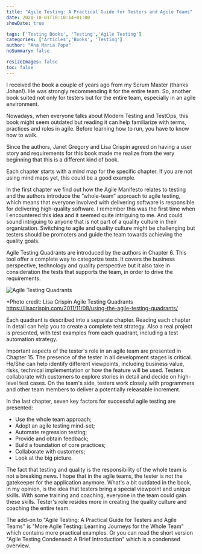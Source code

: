 ```yaml
---
title: "Agile Testing: A Practical Guide for Testers and Agile Teams"
date: 2020-10-01T18:10:14+01:00
showDate: true

tags: ['Testing Books', 'Testing','Agile Testing']
categories: ['Articles','Books', 'Testing']
author: "Ana Maria Popa"
noSummary: false

resizeImages: false
toc: false
---
```

I received the book a couple of years ago from my Scrum Master (thanks Johan!). He was strongly recommending it for the entire team. So, another book suited not only for testers but for the entire team, especially in an agile environment.

Nowadays, when everyone talks about Modern Testing and TestOps, this book might seem outdated but reading it can help familiarize with terms, practices and roles in agile. Before learning how to run, you have to know how to walk.

Since the authors, Janet Gregory and Lisa Crispin agreed on having a user story and requirements for this book made me realize from the very beginning that this is a different kind of book.

Each chapter starts with a mind map for the specific chapter. If you are not using mind maps yet, this could be a good example.

In the first chapter we find out how the Agile Manifesto relates to testing and the authors introduce the “whole-team” approach to agile testing, which means that everyone involved with delivering software is responsible for delivering high-quality software. I remember this was the first time when I encountered this idea and it seemed quite intriguing to me. And could sound intriguing to anyone that is not part of a quality culture in their organization. Switching to agile and quality culture might be challenging but testers should be promoters and guide the team towards achieving the quality goals.

Agile Testing Quadrants are introduced by the authors in Chapter 6. This tool offer a complete way to categorize tests. It covers the business perspective, technology and quality perspective but it also take in consideration the tests that supports the team, in order to drive the requirements.

![Agile Testing Quadrants](/images/Agile-Testing-Quadrants.png)

*Photo credit: Lisa Crispin Agile Testing Quadrants https://lisacrispin.com/2011/11/08/using-the-agile-testing-quadrants/

Each quadrant is described into a separate chapter. Reading each chapter in detail can help you to create a complete test strategy. Also a real project is presented, with test examples from each quadrant, including a test automation strategy.

Important aspects of the tester's role in an agile team are presented in Chapter 15. The presence of the tester in all development stages is critical. He/She can help identify different viewpoints, including business value, risks, technical implementation or how the feature will be used. Testers collaborate with customers to explore stories in detail and decide on high-level test cases. On the team's side, testers work closely with programmers and other team members to deliver a potentially releasable increment.

In the last chapter, seven key factors for successful agile testing are presented:

- Use the whole team approach;
- Adopt an agile testing mind-set;
- Automate regression testing;
- Provide and obtain feedback;
- Build a foundation of core practices;
- Collaborate with customers;
- Look at the big picture.

The fact that testing and quality is the responsibility of the whole team is not a breaking news. I hope that in the agile teams, the tester is not the gatekeeper for the application anymore. What's a bit outdated in the book, in my opinion, is the idea that testers bring a special viewpoint and unique skills. With some training and coaching, everyone in the team could gain these skills. Tester's role resides more in creating the quality culture and coaching the entire team.

The add-on to "Agile Testing: A Practical Guide for Testers and Agile Teams" is "More Agile Testing: Learning Journeys for the Whole Team" which contains more practical examples. Or you can read the short version "Agile Testing Condensed: A Brief Introduction" which is a condensed overview.